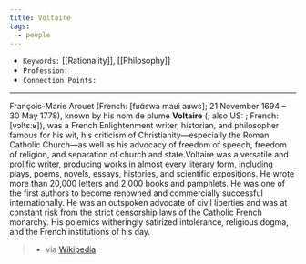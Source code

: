 ```yaml
---
title: Voltaire
tags:
  - people
---
```


- `Keywords:` [[Rationality]], [[Philosophy]]
- `Profession:`
- `Connection Points:`

---

François-Marie Arouet (French: [fʁɑ̃swa maʁi aʁwɛ]; 21 November 1694 – 30 May 1778), known by his nom de plume **Voltaire** (; also US: ; French: [vɔltɛːʁ]), was a French Enlightenment writer, historian, and philosopher famous for his wit, his criticism of Christianity—especially the Roman Catholic Church—as well as his advocacy of freedom of speech, freedom of religion, and separation of church and state.Voltaire was a versatile and prolific writer, producing works in almost every literary form, including plays, poems, novels, essays, histories, and scientific expositions. He wrote more than 20,000 letters and 2,000 books and pamphlets. He was one of the first authors to become renowned and commercially successful internationally. He was an outspoken advocate of civil liberties and was at constant risk from the strict censorship laws of the Catholic French monarchy. His polemics witheringly satirized intolerance, religious dogma, and the French institutions of his day. 
> - via [Wikipedia](https://en.wikipedia.org/wiki/Voltaire)